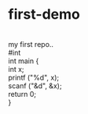 # first-demo
<br>
my first repo..
<br>
#int <stdio.h>
  <br>
int main {
  <br>
int x;
  <br>
printf ("%d", x);
  <br>
scanf ("&d", &x);
  <br>
return 0;
  <br>
}
